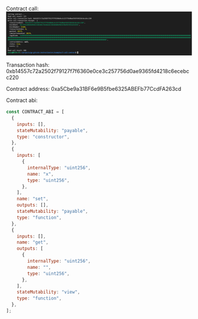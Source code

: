 Contract call:
![contract-call](https://github.com/Reiss2000/nervos-hackathon/blob/main/Task3/contract-call.png?raw=true)

Transaction hash: 0xb14557c72a2502f79127f7f6360e0ce3c257756d0ae9365fd4218c6ecebcc220

Contract address: 0xa5Cbe9a31BF6e9B5fbe6325ABEFb77CcdFA263cd

Contract abi: 
``` JavaScript
const CONTRACT_ABI = [
  {
    inputs: [],
    stateMutability: "payable",
    type: "constructor",
  },
  {
    inputs: [
      {
        internalType: "uint256",
        name: "x",
        type: "uint256",
      },
    ],
    name: "set",
    outputs: [],
    stateMutability: "payable",
    type: "function",
  },
  {
    inputs: [],
    name: "get",
    outputs: [
      {
        internalType: "uint256",
        name: "",
        type: "uint256",
      },
    ],
    stateMutability: "view",
    type: "function",
  },
];
```
